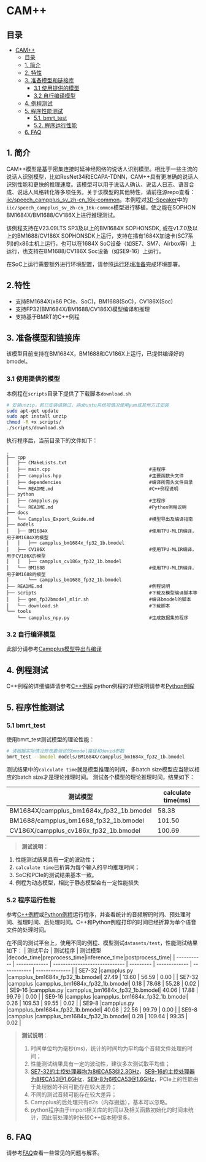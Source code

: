 # CAM++

## 目录

- [CAM++](#campplus)
  - [目录](#目录)
  - [1. 简介](#1-简介)
  - [2. 特性](#2-特性)
  - [3. 准备模型和链接库](#3-准备模型和链接库)
    - [3.1 使用提供的模型](#31-使用提供的模型)
    - [3.2 自行编译模型](#32-自行编译模型)
  - [4. 例程测试](#4-例程测试)
  - [5. 程序性能测试](#5-程序性能测试)
    - [5.1. bmrt_test](#51-bmrt_test)
    - [5.2. 程序运行性能](#51-程序运行性能)
  - [6. FAQ](#6-FAQ)

## 1. 简介

CAM++模型是基于密集连接时延神经网络的说话人识别模型。相比于一些主流的说话人识别模型，比如ResNet34和ECAPA-TDNN，CAM++具有更准确的说话人识别性能和更快的推理速度。该模型可以用于说话人确认、说话人日志、语音合成、说话人风格转化等多项任务。关于该模型的其他特性，请前往源repo查看：[iic/speech_campplus_sv_zh-cn_16k-common](https://www.modelscope.cn/models/iic/speech_campplus_sv_zh-cn_16k-common)。本例程对[3D-Speaker](https://github.com/modelscope/3D-Speaker)中的`iic/speech_campplus_sv_zh-cn_16k-common`模型进行移植，使之能在SOPHON BM1684X/BM1688/CV186X上进行推理测试。

该例程支持在V23.09LTS SP3及以上的BM1684X SOPHONSDK, 或在v1.7.0及以上的BM1688/CV186X SOPHONSDK上运行，支持在插有1684X加速卡(SC7系列)的x86主机上运行，也可以在1684X SoC设备（如SE7、SM7、Airbox等）上运行，也支持在BM1688/CV186X Soc设备（如SE9-16）上运行。

在SoC上运行需要额外进行环境配置，请参照[运行环境准备](#3-运行环境准备)完成环境部署。

## 2.特性

* 支持BM1684X(x86 PCIe、SoC)，BM1688(SoC)，CV186X(Soc)
* 支持FP32(BM1684X/BM1688/CV186X)模型编译和推理
* 支持基于BMRT的C++例程

## 3. 准备模型和链接库

该模型目前支持在BM1684X，BM1688和CV186X上运行，已提供编译好的bmodel。

### 3.1 使用提供的模型

​本例程在`scripts`目录下提供了下载脚本`download.sh`

```bash
# 安装unzip，若已安装请跳过，非ubuntu系统视情况使用yum或其他方式安装
sudo apt-get update
sudo apt install unzip
chmod -R +x scripts/
./scripts/download.sh
```

执行程序后，当前目录下的文件如下：

```shell
.
├── cpp
│   ├── CMakeLists.txt
│   ├── main.cpp                                    #主程序
│   ├── campplus.hpp                                #主要函数头文件
│   ├── dependencies                                #编译所需头文件目录
│   └── README.md                                   #C++例程说明
├── python
│   ├── campplus.py                                 #主程序
│   └── README.md                                   #Python例程说明
├── docs
│   └── Campplus_Export_Guide.md                    #模型导出及编译指南
├── models
│   ├── BM1684X                                     #使用TPU-MLIR编译，用于BM1684X的模型
│   │   ├── campplus_bm1684x_fp32_1b.bmodel
│   ├── CV186X                                      #使用TPU-MLIR编译，用于CV186X的模型
│   │   ├── campplus_cv186x_fp32_1b.bmodel
│   └── BM1688                                      #使用TPU-MLIR编译，用于BM1688的模型
│       └── campplus_bm1688_fp32_1b.bmodel
├── README.md                                       #例程说明
├── scripts                                         #下载及模型编译脚本等
│   ├── gen_fp32bmodel_mlir.sh                      #编译bmodel的脚本
│   └── download.sh                                 #下载脚本
└── tools
    └── campplus_npy.py                             #生成数据集的程序
```

### 3.2 自行编译模型
此部分请参考[Campplus模型导出与编译](./docs/Campplus_Export_Guide.md)

## 4. 例程测试
C++例程的详细编译请参考[C++例程](./cpp/README.md)
python例程的详细说明请参考[Python例程](./python/README.md)

## 5. 程序性能测试
### 5.1 bmrt_test
使用bmrt_test测试模型的理论性能：
```bash
# 请根据实际情况修改要测试的bmodel路径和devid参数
bmrt_test --bmodel models/BM1684X/campplus_bm1684x_fp32_1b.bmodel
```
测试结果中的`calculate time`就是模型推理的时间，多batch size模型应当除以相应的batch size才是理论推理时间。
测试各个模型的理论推理时间，结果如下：

| 测试模型                                       | calculate time(ms) |
| ---------------------------------------------- | ------------------ |
| BM1684X/campplus_bm1684x_fp32_1b.bmodel        |        58.38       |
| BM1688/campplus_bm1688_fp32_1b.bmodel          |       101.50       |
| CV186X/campplus_cv186x_fp32_1b.bmodel          |       100.69       |

> **测试说明**：
1. 性能测试结果具有一定的波动性；
2. `calculate time`已折算为每个输入的平均推理时间；
3. SoC和PCIe的测试结果基本一致。
4. 例程为动态模型，相比于静态模型会有一定性能损失

### 5.2 程序运行性能
参考[C++例程](cpp/README.md)或[Python例程](python/README.md)运行程序，并查看统计的音频解码时间、预处理时间、推理时间、后处理时间。C++和Python例程打印的时间已经折算为单个语音文件的处理时间。

在不同的测试平台上，使用不同的例程、模型测试`datasets/test`，性能测试结果如下：
|   测试平台  |    测试程序   |            测试模型           |decode_time|preprocess_time|inference_time|postprocess_time|
| ----------- | ------------- | ----------------------------- | --------- | ------------- | ------------ | -------------- |
|   SE7-32    |campplus.py    |campplus_bm1684x_fp32_1b.bmodel|   27.49   |      13.60    |      56.59   |      0.00      |
|   SE7-32    |campplus       |campplus_bm1684x_fp32_1b.bmodel|    0.18   |      78.68    |      55.28   |      0.02      |
|   SE9-16    |campplus.py    |campplus_bm1684x_fp32_1b.bmodel|   40.06   |      17.88    |      99.79   |      0.00      |
|   SE9-16    |campplus       |campplus_bm1684x_fp32_1b.bmodel|    0.26   |     109.53    |      99.55   |      0.02      |
|   SE9-8     |campplus.py    |campplus_bm1684x_fp32_1b.bmodel|   40.08   |      22.56    |      99.79   |      0.00      |
|   SE9-8     |campplus       |campplus_bm1684x_fp32_1b.bmodel|    0.28   |     109.64    |      99.35   |      0.02      |

> **测试说明**：
> 1. 时间单位均为毫秒(ms)，统计的时间均为平均每个音频文件处理的时间；
> 2. 性能测试结果具有一定的波动性，建议多次测试取平均值；
> 3. SE7-32的主控处理器均为8核CA53@2.3GHz，SE9-16的主控处理器为8核CA53@1.6GHz，SE9-8为6核CA53@1.6GHz，PCIe上的性能由于处理器的不同可能存在较大差异；
> 4. 不同的测试音频可能存在较大差异；
> 5. Campplus的后处理只有d2s（内存搬运），基本可以忽略。
> 6. python程序由于import相关库的时间以及相关函数初始化的时间未统计，因此前处理的时长较C++版本短很多。

## 6. FAQ
请参考[FAQ](../../docs/FAQ.md)查看一些常见的问题与解答。
